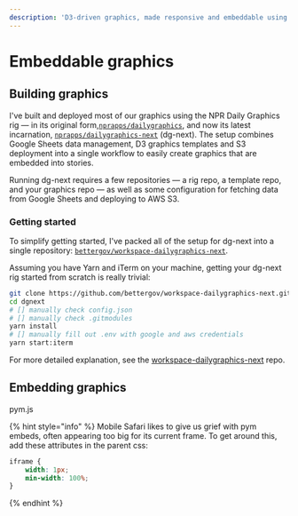 ```yaml
---
description: 'D3-driven graphics, made responsive and embeddable using pym.js.'
---
```


# Embeddable graphics

## Building graphics

I've built and deployed most of our graphics using the NPR Daily Graphics rig — in its original form,[`nprapps/dailygraphics`](https://github.com/nprapps/dailygraphics), and now its latest incarnation, [`nprapps/dailygraphics-next`](https://github.com/nprapps/dailygraphics-next) \(dg-next\). The setup combines Google Sheets data management, D3 graphics templates and S3 deployment into a single workflow to easily create graphics that are embedded into stories.

Running dg-next requires a few repositories — a rig repo, a template repo, and your graphics repo — as well as some configuration for fetching data from Google Sheets and deploying to AWS S3.

### Getting started

To simplify getting started, I've packed all of the setup for dg-next into a single repository: [`bettergov/workspace-dailygraphics-next`](https://github.com/bettergov/workspace-dailygraphics-next).

Assuming you have Yarn and iTerm on your machine, getting your dg-next rig started from scratch is really trivial:

```bash
git clone https://github.com/bettergov/workspace-dailygraphics-next.git dgnext
cd dgnext
# [] manually check config.json
# [] manually check .gitmodules
yarn install
# [] manually fill out .env with google and aws credentials
yarn start:iterm
```

For more detailed explanation, see the [workspace-dailygraphics-next](https://github.com/bettergov/workspace-dailygraphics-next) repo.

## Embedding graphics

pym.js

{% hint style="info" %}
Mobile Safari likes to give us grief with pym embeds, often appearing too big for its current frame. To get around this, add these attributes in the parent css:

```css
iframe {
    width: 1px;
    min-width: 100%;
}
```
{% endhint %}



